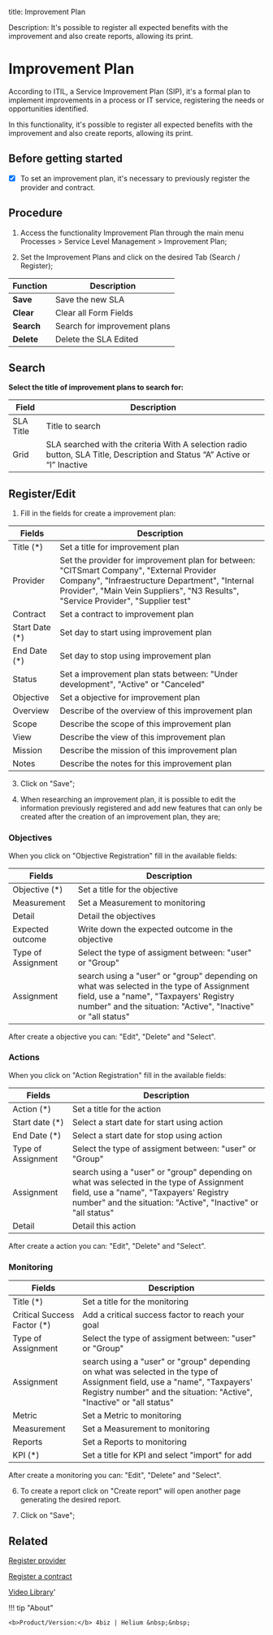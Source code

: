 title: Improvement Plan

Description: It's possible to register all expected benefits with the improvement and also create reports, allowing its print.

# Improvement Plan

According to ITIL, a Service Improvement Plan (SIP), it's a formal plan to implement improvements in a process or IT service, registering the needs or opportunities identified.

In this functionality, it's possible to register all expected benefits with the improvement and also create reports, allowing its print.


Before getting started
--------------------------

- [x] To set an improvement plan, it's necessary to previously register the provider
and contract.

## Procedure

1.  Access the functionality Improvement Plan through the main menu Processes \>
    Service Level Management \> Improvement Plan;

2.  Set the Improvement Plans and click on the desired Tab (Search / Register);

|Function|Description|
|-|-|
|**Save**| Save the new SLA|
|**Clear**| Clear all Form Fields|
|**Search**|Search for improvement plans|
|**Delete**|Delete the SLA Edited|

## Search

**Select the title of improvement plans to search for:**

|Field|Description|
|-|-|
|SLA Title|Title to search|
|Grid| SLA searched with the criteria With A selection radio button, SLA Title, Description and Status “A” Active or “I” Inactive |

## Register/Edit

1.  Fill in the fields for create a improvement plan:

|Fields|Description|
|-|-|
|Title (\*)|Set a title for improvement plan|
|Provider|Set the provider for improvement plan for between: "CITSmart Company", "External Provider Company", "Infraestructure Department", "Internal Provider", "Main Vein Suppliers", "N3 Results", "Service Provider", "Supplier test"|
|Contract|Set a contract to improvement plan|
|Start Date (\*)|Set day to start using improvement plan|
|End Date (\*)|Set day to stop using improvement plan|
|Status|Set a improvement plan stats between: "Under development", "Active" or "Canceled"|
|Objective|Set a objective for improvement plan|
|Overview|Describe of the overview of this improvement plan|
|Scope|Describe the scope of this improvement plan|
|View|Describe the view of this improvement plan|
|Mission|Describe the mission of this improvement plan|
|Notes|Describe the notes for this improvement plan|

3.  Click on "Save";

4. When researching an improvement plan, it is possible to edit the information previously registered and add new features that can only be created after the creation of an improvement plan, they are;

### Objectives

When you click on "Objective Registration" fill in the available fields:

|Fields|Description|
|-|-|
|Objective (\*)|Set a title for the objective|
|Measurement|Set a Measurement to monitoring|
|Detail|Detail the objectives|
|Expected outcome|Write down the expected outcome in the objective|
|Type of Assignment|Select the type of assigment between: "user" or "Group"|
|Assignment|search using a "user" or "group" depending on what was selected in the type of Assignment field, use a "name", "Taxpayers' Registry number" and the situation: "Active", "Inactive" or "all status"|

After create a objective you can: "Edit", "Delete" and "Select".

### Actions

When you click on "Action Registration" fill in the available fields:

|Fields|Description|
|-|-|
|Action (\*)|Set a title for the action|
|Start date (\*)|Select a start date for start using action|
|End Date (\*)|Select a start date for stop using action|
|Type of Assignment|Select the type of assigment between: "user" or "Group"|
|Assignment|search using a "user" or "group" depending on what was selected in the type of Assignment field, use a "name", "Taxpayers' Registry number" and the situation: "Active", "Inactive" or "all status"|
|Detail|Detail this action|

After create a action you can: "Edit", "Delete" and "Select".

### Monitoring

|Fields|Description|
|-|-|
|Title (\*)|Set a title for the monitoring|
|Critical Success Factor (\*)|Add a critical success factor to reach your goal|
|Type of Assignment|Select the type of assigment between: "user" or "Group"|
|Assignment|search using a "user" or "group" depending on what was selected in the type of Assignment field, use a "name", "Taxpayers' Registry number" and the situation: "Active", "Inactive" or "all status"|
|Metric|Set a Metric to monitoring|
|Measurement|Set a Measurement to monitoring|
|Reports|Set a Reports to monitoring|
|KPI (\*)|Set a title for KPI and select "import" for add|

After create a monitoring you can: "Edit", "Delete" and "Select".

6. To create a report click on "Create report" will open another page generating the desired report.

7.  Click on "Save";


Related
-----------

[Register provider](/en-us/4biz-helium/processes/portfolio-and-catalog/configuration/register-provider.html)

[Register a contract](/en-us/4biz-helium/additional-features/contract-management/use/register-contract.html)

<i class='fa fa-youtube-play  fa-2x' style='color:#97ce17;vertical-align: middle;'> </i> [Video Library](https://www.youtube.com/playlist?list=PLB5qK2uzf2RNz3E16sjg5mfdugX2Ia9jZ)'

!!! tip "About"

    <b>Product/Version:</b> 4biz | Helium &nbsp;&nbsp;

